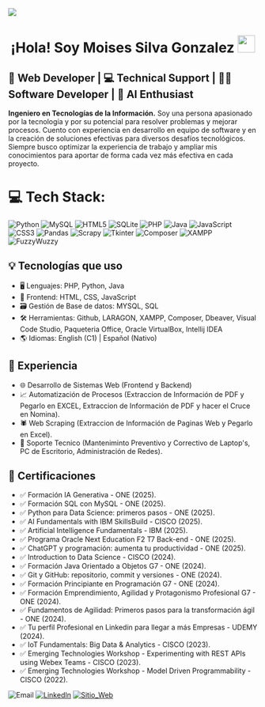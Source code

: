 <!--horizontal divider(gradiant)-->
<img src="https://user-images.githubusercontent.com/73097560/115834477-dbab4500-a447-11eb-908a-139a6edaec5c.gif">

<h1 align="center"><b>¡Hola! Soy Moises Silva Gonzalez </b><img src="https://media.giphy.com/media/hvRJCLFzcasrR4ia7z/giphy.gif" width="35"></h1>

## 🚀 Web Developer | 💻 Technical Support | 👨‍💻 Software Developer | 🤖 AI Enthusiast

**Ingeniero en Tecnologías de la Información.**  Soy una persona apasionado por la tecnología y por su potencial para resolver problemas y mejorar procesos. Cuento con experiencia en desarrollo en equipo de software y en la creación de soluciones efectivas para diversos desafíos tecnológicos. Siempre busco optimizar la experiencia de trabajo y ampliar mis conocimientos para aportar de forma cada vez más efectiva en cada proyecto.

# 💻 Tech Stack:
![Python](https://img.shields.io/badge/python-3670A0?style=for-the-badge&logo=python&logoColor=ffdd54) ![MySQL](https://img.shields.io/badge/mysql-4479A1.svg?style=for-the-badge&logo=mysql&logoColor=white) ![HTML5](https://img.shields.io/badge/html5-%23E34F26.svg?style=for-the-badge&logo=html5&logoColor=white) ![SQLite](https://img.shields.io/badge/sqlite-%2307405e.svg?style=for-the-badge&logo=sqlite&logoColor=white) ![PHP](https://img.shields.io/badge/php-%23777BB4.svg?style=for-the-badge&logo=php&logoColor=white) ![Java](https://img.shields.io/badge/java-%23ED8B00.svg?style=for-the-badge&logo=openjdk&logoColor=white) ![JavaScript](https://img.shields.io/badge/javascript-%23323330.svg?style=for-the-badge&logo=javascript&logoColor=%23F7DF1E) ![CSS3](https://img.shields.io/badge/css3-%231572B6.svg?style=for-the-badge&logo=css3&logoColor=white) ![Pandas](https://img.shields.io/badge/pandas-%23150458.svg?style=for-the-badge&logo=pandas&logoColor=white) ![Scrapy](https://img.shields.io/badge/Scrapy-44A83?style=for-the-badge&logo=scrapy&logoColor=white) ![Tkinter](https://img.shields.io/badge/Tkinter-3776AB?style=for-the-badge&logo=python&logoColor=white) ![Composer](https://img.shields.io/badge/Composer-885630?style=for-the-badge&logo=composer&logoColor=white) ![XAMPP](https://img.shields.io/badge/XAMPP-FB7A24?style=for-the-badge&logo=xampp&logoColor=white) ![FuzzyWuzzy](https://img.shields.io/badge/FuzzyWuzzy-00A98F?style=for-the-badge)

## 💡 Tecnologías que uso
- 🖥️ Lenguajes: PHP, Python, Java
- 🎨 Frontend: HTML, CSS, JavaScript
- 🗃️ Gestión de Base de datos: MYSQL, SQL
- 🛠️ Herramientas: Github, LARAGON, XAMPP, Composer, Dbeaver, Visual Code Studio, Paqueteria Office, Oracle VirtualBox, Intellij IDEA
- 🌎 Idiomas: English (C1) | Español (Nativo)

## 📌 Experiencia
- 🌐 Desarrollo de Sistemas Web (Frontend y Backend)
- 📈 Automatización de Procesos (Extraccion de Información de PDF y Pegarlo en EXCEL, Extraccion de Información de PDF y hacer el Cruce en Nomina).
- 🕷️ Web Scraping (Extraccion de Información de Paginas Web y Pegarlo en Excel).
- 🔧 Soporte Tecnico (Manteniminto Preventivo y Correctivo de Laptop's, PC de Escritorio, Administración de Redes).

## 📜 Certificaciones
- ✅ Formación IA Generativa - ONE (2025).
- ✅ Formación SQL con MySQL - ONE (2025).
- ✅ Python para Data Science: primeros pasos - ONE (2025).
- ✅ AI Fundamentals with IBM SkillsBuild - CISCO (2025).
- ✅ Artificial Intelligence Fundamentals - IBM (2025).
- ✅ Programa Oracle Next Education F2 T7 Back-end - ONE (2025).
- ✅ ChatGPT y programación: aumenta tu productividad - ONE (2025).
- ✅ Introduction to Data Science - CISCO (2024).
- ✅ Formación Java Orientado a Objetos G7 - ONE (2024).
- ✅ Git y GitHub: repositorio, commit y versiones - ONE (2024).
- ✅ Formación Principiante en Programación G7 - ONE (2024).
- ✅ Formación Emprendimiento, Agilidad y Protagonismo Profesional G7 - ONE (2024).
- ✅ Fundamentos de Agilidad: Primeros pasos para la transformación ágil - ONE (2024).
- ✅ Tu perfil Profesional en Linkedin para llegar a más Empresas - UDEMY (2024).
- ✅ IoT Fundamentals: Big Data & Analytics - CISCO (2023).
- ✅ Emerging Technologies Workshop - Experimenting with REST APIs using Webex Teams - CISCO (2023).
- ✅ Emerging Technologies Workshop - Model Driven Programmability - CISCO (2022).

![Email](https://img.shields.io/badge/Email-moises.gonzalez.dev@gmail.com-572364?style=for-the-badge&logo=email&logoColor=white&labelColor=101010)
[![LinkedIn](https://img.shields.io/badge/LinkedIn-Moises_Silva_Gonzalez-0078D7?style=for-the-badge&logo=linkedin&logoColor=white&labelColor=101010)](https://www.linkedin.com/in/moises-silva-gonzalez-07a4a12ba)
[![Sitio_Web](https://img.shields.io/badge/Sitio_Web-Moises_Silva_Gonzalez-EFB810?style=for-the-badge&logo=linkedin&logoColor=black&labelColor=101010)](https://moises-silva-dev.github.io/Portafolio)
